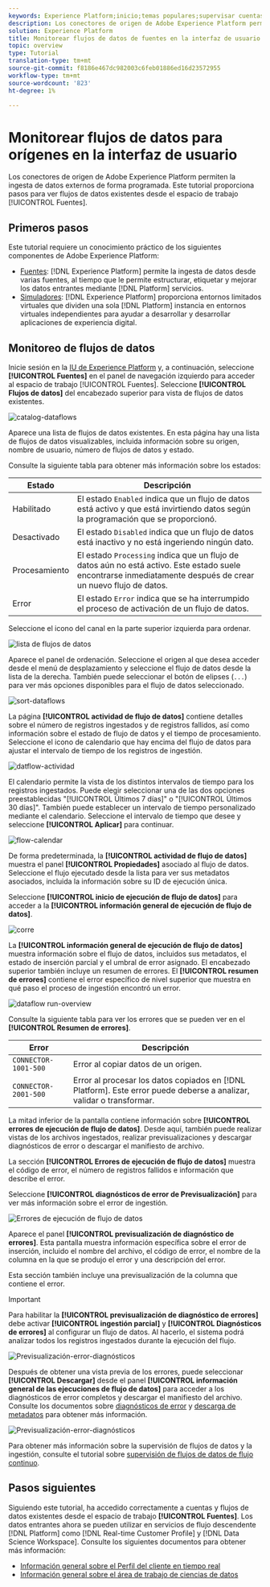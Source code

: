 ```yaml
---
keywords: Experience Platform;inicio;temas populares;supervisar cuentas;supervisar flujos de datos;flujos de datos;orígenes
description: Los conectores de origen de Adobe Experience Platform permiten la ingesta de datos externos de forma programada. Este tutorial proporciona pasos para ver flujos de datos existentes desde el espacio de trabajo Fuentes.
solution: Experience Platform
title: Monitorear flujos de datos de fuentes en la interfaz de usuario
topic: overview
type: Tutorial
translation-type: tm+mt
source-git-commit: f8186e467dc982003c6feb01886ed16d23572955
workflow-type: tm+mt
source-wordcount: '823'
ht-degree: 1%

---
```



# Monitorear flujos de datos para orígenes en la interfaz de usuario

Los conectores de origen de Adobe Experience Platform permiten la ingesta de datos externos de forma programada. Este tutorial proporciona pasos para ver flujos de datos existentes desde el espacio de trabajo [!UICONTROL Fuentes].

## Primeros pasos

Este tutorial requiere un conocimiento práctico de los siguientes componentes de Adobe Experience Platform:

- [Fuentes](../../sources/home.md):  [!DNL Experience Platform] permite la ingesta de datos desde varias fuentes, al tiempo que le permite estructurar, etiquetar y mejorar los datos entrantes mediante  [!DNL Platform] servicios.
- [Simuladores](../../sandboxes/home.md):  [!DNL Experience Platform] proporciona entornos limitados virtuales que dividen una sola  [!DNL Platform] instancia en entornos virtuales independientes para ayudar a desarrollar y desarrollar aplicaciones de experiencia digital.

## Monitoreo de flujos de datos

Inicie sesión en la [IU de Experience Platform](https://platform.adobe.com) y, a continuación, seleccione **[!UICONTROL Fuentes]** en el panel de navegación izquierdo para acceder al espacio de trabajo [!UICONTROL Fuentes]. Seleccione **[!UICONTROL Flujos de datos]** del encabezado superior para vista de flujos de datos existentes.

![catalog-dataflows](../assets/ui/monitor-sources/catalog-dataflows.png)

Aparece una lista de flujos de datos existentes. En esta página hay una lista de flujos de datos visualizables, incluida información sobre su origen, nombre de usuario, número de flujos de datos y estado.

Consulte la siguiente tabla para obtener más información sobre los estados:

| Estado | Descripción |
| ------ | ----------- |
| Habilitado | El estado `Enabled` indica que un flujo de datos está activo y que está invirtiendo datos según la programación que se proporcionó. |
| Desactivado | El estado `Disabled` indica que un flujo de datos está inactivo y no está ingeriendo ningún dato. |
| Procesamiento | El estado `Processing` indica que un flujo de datos aún no está activo. Este estado suele encontrarse inmediatamente después de crear un nuevo flujo de datos. |
| Error | El estado `Error` indica que se ha interrumpido el proceso de activación de un flujo de datos. |

Seleccione el icono del canal en la parte superior izquierda para ordenar.

![lista de flujos de datos](../assets/ui/monitor-sources/dataflows-list.png)

Aparece el panel de ordenación. Seleccione el origen al que desea acceder desde el menú de desplazamiento y seleccione el flujo de datos desde la lista de la derecha. También puede seleccionar el botón de elipses (`...`) para ver más opciones disponibles para el flujo de datos seleccionado.

![sort-dataflows](../assets/ui/monitor-sources/dataflows-sort.png)

La página **[!UICONTROL actividad de flujo de datos]** contiene detalles sobre el número de registros ingestados y de registros fallidos, así como información sobre el estado de flujo de datos y el tiempo de procesamiento. Seleccione el icono de calendario que hay encima del flujo de datos para ajustar el intervalo de tiempo de los registros de ingestión.

![datflow-actividad](../assets/ui/monitor-sources/dataflow-activity.png)

El calendario permite la vista de los distintos intervalos de tiempo para los registros ingestados. Puede elegir seleccionar una de las dos opciones preestablecidas &quot;[!UICONTROL Últimos 7 días]&quot; o &quot;[!UICONTROL Últimos 30 días]&quot;. También puede establecer un intervalo de tiempo personalizado mediante el calendario. Seleccione el intervalo de tiempo que desee y seleccione **[!UICONTROL Aplicar]** para continuar.

![flow-calendar](../assets/ui/monitor-sources/flow-calendar.png)

De forma predeterminada, la **[!UICONTROL actividad de flujo de datos]** muestra el panel **[!UICONTROL Propiedades]** asociado al flujo de datos. Seleccione el flujo ejecutado desde la lista para ver sus metadatos asociados, incluida la información sobre su ID de ejecución única.

Seleccione **[!UICONTROL inicio de ejecución de flujo de datos]** para acceder a la **[!UICONTROL información general de ejecución de flujo de datos]**.

![corre](../assets/ui/monitor-sources/run-metadata.png)

La **[!UICONTROL información general de ejecución de flujo de datos]** muestra información sobre el flujo de datos, incluidos sus metadatos, el estado de inserción parcial y el umbral de error asignado. El encabezado superior también incluye un resumen de errores. El **[!UICONTROL resumen de errores]** contiene el error específico de nivel superior que muestra en qué paso el proceso de ingestión encontró un error.

![dataflow run-overview](../assets/ui/monitor-sources/dataflow-run-overview.png)

Consulte la siguiente tabla para ver los errores que se pueden ver en el **[!UICONTROL Resumen de errores]**.

| Error | Descripción |
| ---------- | ----------- |
| `CONNECTOR-1001-500` | Error al copiar datos de un origen. |
| `CONNECTOR-2001-500` | Error al procesar los datos copiados en [!DNL Platform]. Este error puede deberse a analizar, validar o transformar. |

La mitad inferior de la pantalla contiene información sobre **[!UICONTROL errores de ejecución de flujo de datos]**. Desde aquí, también puede realizar vistas de los archivos ingestados, realizar previsualizaciones y descargar diagnósticos de error o descargar el manifiesto de archivo.

La sección **[!UICONTROL Errores de ejecución de flujo de datos]** muestra el código de error, el número de registros fallidos e información que describe el error.

Seleccione **[!UICONTROL diagnósticos de error de Previsualización]** para ver más información sobre el error de ingestión.

![Errores de ejecución de flujo de datos](../assets/ui/monitor-sources/dataflow-run-errors.png)

Aparece el panel **[!UICONTROL previsualización de diagnóstico de errores]**. Esta pantalla muestra información específica sobre el error de inserción, incluido el nombre del archivo, el código de error, el nombre de la columna en la que se produjo el error y una descripción del error.

Esta sección también incluye una previsualización de la columna que contiene el error.

>[!IMPORTANT]
>
>Para habilitar la **[!UICONTROL previsualización de diagnóstico de errores]** debe activar **[!UICONTROL ingestión parcial]** y **[!UICONTROL Diagnósticos de errores]** al configurar un flujo de datos. Al hacerlo, el sistema podrá analizar todos los registros ingestados durante la ejecución del flujo.

![Previsualización-error-diagnósticos](../assets/ui/monitor-sources/preview-error-diagnostics.png)

Después de obtener una vista previa de los errores, puede seleccionar **[!UICONTROL Descargar]** desde el panel **[!UICONTROL información general de las ejecuciones de flujo de datos]** para acceder a los diagnósticos de error completos y descargar el manifiesto del archivo. Consulte los documentos sobre [diagnósticos de error](../../ingestion/batch-ingestion/partial.md#retrieve-errors) y [descarga de metadatos](../../ingestion/batch-ingestion/partial.md#download-metadata) para obtener más información.

![Previsualización-error-diagnósticos](../assets/ui/monitor-sources/download.png)

Para obtener más información sobre la supervisión de flujos de datos y la ingestión, consulte el tutorial sobre [supervisión de flujos de datos de flujo continuo](../../ingestion/quality/monitor-data-ingestion.md).

## Pasos siguientes

Siguiendo este tutorial, ha accedido correctamente a cuentas y flujos de datos existentes desde el espacio de trabajo **[!UICONTROL Fuentes]**. Los datos entrantes ahora se pueden utilizar en servicios de flujo descendente [!DNL Platform] como [!DNL Real-time Customer Profile] y [!DNL Data Science Workspace]. Consulte los siguientes documentos para obtener más información:

- [Información general sobre el Perfil del cliente en tiempo real](../../profile/home.md)
- [Información general sobre el área de trabajo de ciencias de datos](../../data-science-workspace/home.md)
